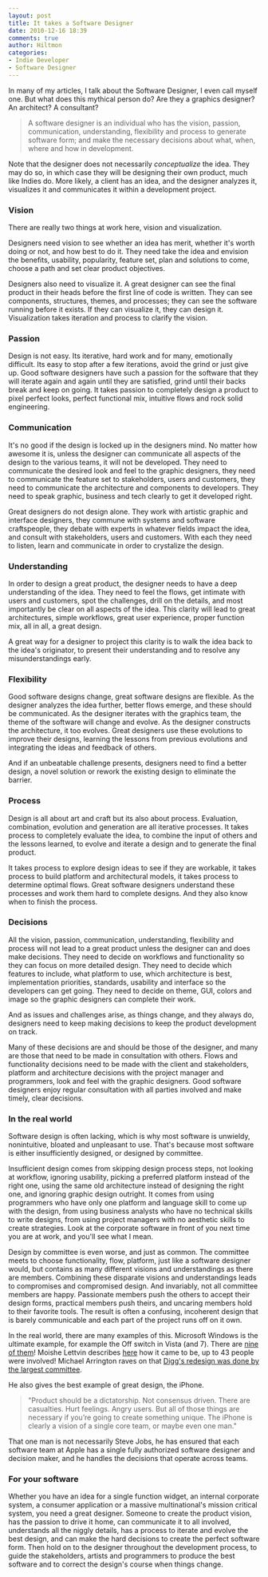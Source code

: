 ```yaml
---
layout: post
title: It takes a Software Designer
date: 2010-12-16 18:39
comments: true
author: Hiltmon
categories:
- Indie Developer
- Software Designer
---
```


In many of my articles, I talk about the Software Designer, I even call myself one.  But what does this mythical person do?  Are they a graphics designer?  An architect? A consultant?

> A software designer is an individual who has the vision, passion, communication, understanding, flexibility and process to generate software form; and make the necessary decisions about what, when, where and how in development.

Note that the designer does not necessarily _conceptualize_ the idea.  They may do so, in which case they will be designing their own product, much like Indies do.  More likely, a client has an idea, and the designer analyzes it, visualizes it and communicates it within a development project.

### Vision

There are really two things at work here, vision and visualization.

Designers need vision to see whether an idea has merit, whether it's worth doing or not, and how best to do it.  They need take the idea and envision the benefits, usability, popularity, feature set, plan and solutions to come, choose a path and set clear product objectives.

Designers also need to visualize it.  A great designer can see the final product in their heads before the first line of code is written. They can see components, structures, themes, and processes; they can see the software running before it exists.  If they can visualize it, they can design it.  Visualization takes iteration and process to clarify the vision.

### Passion

Design is not easy.  Its iterative, hard work and for many, emotionally difficult.  Its easy to stop after a few iterations, avoid the grind or just give up.  Good software designers have such a passion for the software that they will iterate again and again until they are satisfied, grind until their backs break and keep on going.  It takes passion to completely design a product to pixel perfect looks, perfect functional mix, intuitive flows and rock solid engineering.

### Communication

It's no good if the design is locked up in the designers mind.  No matter how awesome it is, unless the designer can communicate all aspects of the design to the various teams, it will not be developed.  They need to communicate the desired look and feel to the graphic designers, they need to communicate the feature set to stakeholders, users and customers, they need to communicate the architecture and components to developers.  They need to speak graphic, business and tech clearly to get it developed right.

Great designers do not design alone.  They work with artistic graphic and interface designers, they commune with systems and software craftspeople, they debate with experts in whatever fields impact the idea, and consult with stakeholders, users and customers.  With each they need to listen, learn and communicate in order to crystalize the design.

### Understanding

In order to design a great product, the designer needs to have a deep understanding of the idea.  They need to feel the flows, get intimate with users and customers, spot the challenges, drill on the details, and most importantly be clear on all aspects of the idea.  This clarity will lead to great architectures, simple workflows, great user experience, proper function mix, all in all, a great design.

A great way for a designer to project this clarity is to walk the idea back to the idea's originator, to present their understanding and to resolve any misunderstandings early.

### Flexibility

Good software designs change, great software designs are flexible. As the designer analyzes the idea further, better flows emerge, and these should be communicated.  As the designer iterates with the graphics team, the theme of the software will change and evolve.  As the designer constructs the architecture, it too evolves.  Great designers use these evolutions to improve their designs, learning the lessons from previous evolutions and integrating the ideas and feedback of others.

And if an unbeatable challenge presents, designers need to find a better design, a novel solution or rework the existing design to eliminate the barrier.

### Process

Design is all about art and craft but its also about process.  Evaluation, combination, evolution and generation are all iterative processes.  It takes process to completely evaluate the idea, to combine the input of others and the lessons learned, to evolve and iterate a design and to generate the final product.

It takes process to explore design ideas to see if they are workable, it takes process to build platform and architectural models, it takes process to determine optimal flows.  Great software designers understand these processes and work them hard to complete designs.  And they also know when to finish the process.

### Decisions

All the vision, passion, communication, understanding, flexibility and process will not lead to a great product unless the designer can and does make decisions.  They need to decide on workflows and functionality so they can focus on more detailed design.  They need to decide which features to include, what platform to use, which architecture is best, implementation priorities, standards, usability and interface so the developers can get going.  They need to decide on theme, GUI, colors and image so the graphic designers can complete their work.  

And as issues and challenges arise, as things change, and they always do, designers need to keep making decisions to keep the product development on track.

Many of these decisions are and should be those of the designer, and many are those that need to be made in consultation with others.  Flows and functionality decisions need to be made with the client and stakeholders, platform and architecture decisions with the project manager and programmers, look and feel with the graphic designers.  Good software designers enjoy regular consultation with all parties involved and make timely, clear decisions.

### In the real world

Software design is often lacking, which is why most software is unwieldy, nonintuitive, bloated and unpleasant to use.  That's because most software is either insufficiently designed, or designed by committee.

Insufficient design comes from skipping design process steps, not looking at workflow, ignoring usability, picking a preferred platform instead of the right one, using the same old architecture instead of designing the right one, and ignoring graphic design outright.  It comes from using programmers who have only one platform and language skill to come up with the design, from using business analysts who have no technical skills to write designs, from using project managers with no aesthetic skills to create strategies.  Look at the corporate software in front of you next time you are at work, and you'll see what I mean.

Design by committee is even worse, and just as common.  The committee meets to choose functionality, flow, platform, just like a software designer would, but contains as many different visions and understandings as there are members.  Combining these disparate visions and understandings leads to compromises and compromised design.  And invariably, not all committee members are happy.  Passionate members push the others to accept their design forms, practical members push theirs, and uncaring members hold to their favorite tools.  The result is often a confusing, incoherent design that is barely communicable and each part of the project runs off on it own.

In the real world, there are many examples of this.  Microsoft Windows is the ultimate example, for example the Off switch in Vista (and 7).  There are [nine of them](http://www.joelonsoftware.com/items/2006/11/21.html)!  Moishe Lettvin describes [here](http://moishelettvin.blogspot.com/2006/11/windows-shutdown-crapfest.html) how it came to be, up to 43 people were involved!  Michael Arrington raves on that [Digg's redesign was done by the largest committee](http://techcrunch.com/2010/05/12/diggs-biggest-problem-are-its-users-and-their-constant-opinions-on-things/).

He also gives the best example of great design, the iPhone.  

> "Product should be a dictatorship. Not consensus driven. There are casualties. Hurt feelings. Angry users. But all of those things are necessary if you’re going to create something unique. The iPhone is clearly a vision of a single core team, or maybe even one man."

That one man is not necessarily Steve Jobs, he has ensured that each software team at Apple has a single fully authorized software designer and decision maker, and he handles the decisions that operate across teams.

### For your software

Whether you have an idea for a single function widget, an internal corporate system, a consumer application or a massive multinational's mission critical system, you need a great designer.  Someone to create the product vision, has the passion to drive it home, can communicate it to all involved, understands all the niggly details, has a process to iterate and evolve the best design, and can make the hard decisions to create the perfect software form.  Then hold on to the designer throughout the development process, to guide the stakeholders, artists and programmers to produce the best software and to correct the design's course when things change.
